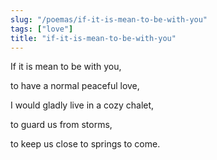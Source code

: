```yaml
---
slug: "/poemas/if-it-is-mean-to-be-with-you"
tags: ["love"]
title: "if-it-is-mean-to-be-with-you"
---
```

If it is mean to be with you,

to have a normal peaceful love,

I would gladly live in a cozy chalet,

to guard us from storms,

to keep us close to springs to come.